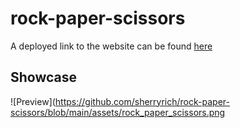 # rock-paper-scissors


A deployed link to the website can be found [here](https://sherryrich.github.io/rock-paper-scissors/)

## Showcase
![Preview](https://github.com/sherryrich/rock-paper-scissors/blob/main/assets/rock_paper_scissors.png